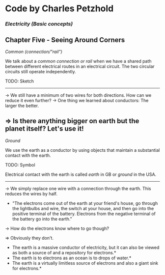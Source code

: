 # Code by Charles Petzhold

### *Electricity (Basic concepts)*

## Chapter Five - Seeing Around Corners

_Common (connection/"rail")_

We talk about a *common connection or rail* when we have a shared path between different electrical routes 
in an electrical circuit. The two circular circuits still operate independently.

TODO: Sketch

---
-> We still have a minimum of two wires for both directions. How can we reduce it even further?
-> One thing we learned about conductors: The larger the better.

=> Is there anything bigger on earth but the planet itself? Let's use it!
---

_Ground_

We use the earth as a conductor by using objects that maintain a substantial contact with the earth.

TODO: Symbol

Electrical contact with the earth is called *earth* in GB or *ground* in the USA.

---

-> We simply replace one wire with a connection through the earth. This reduces the wires by half.

* "The electrons come out of the earth at your friend's house, go through the lightbulbs and wire, the switch
at your house, and then go into the positive terminal of the battery. Electrons from the negative terminal
of the battery go into the earth."

-> How do the electrons know where to go though?

=> Obviously they don't.

* The earth is a massive conductor of electricity, but it can also be viewed as both a source of and a repository
for electrons.*
* The earth is to electrons as an ocean is to drops of water.*
* The earth is a virtually limitless source of electrons and also a giant sink for electrons.*




